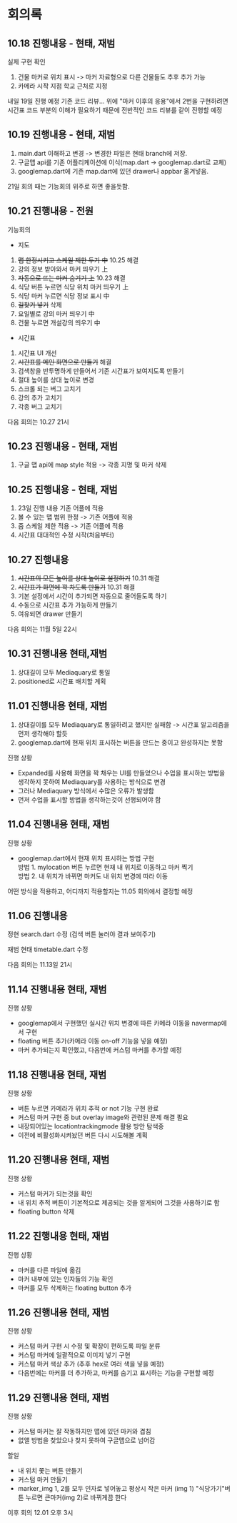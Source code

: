 # 회의록


## 10.18 진행내용 - 현태, 재범

실제 구현 확인
1. 건물 마커로 위치 표시 -> 마커 자료형으로 다른 건물들도 추후 추가 가능
2. 카메라 시작 지점 학교 근처로 지정

내일 19일 진행 예정
기존 코드 리뷰... 위에 "마커 이후의 응용"에서 2번을 구현하려면 시간표 코드 부분의 이해가 필요하기 때문에
전반적인 코드 리뷰를 같이 진행할 예정

## 10.19 진행내용 - 현태, 재범

1. main.dart 이해하고 변경 -> 변경한 파일은 현태 branch에 저장.
2. 구글맵 api를 기존 어플리케이션에 이식(map.dart -> googlemap.dart로 교체)
3. googlemap.dart에 기존 map.dart에 있던 drawer나 appbar 옮겨넣음.

21일 회의 때는 기능회의 위주로 하면 좋을듯함.

## 10.21 진행내용 - 전원

기능회의
- 지도
1. ~~맵 한정시키고 스케일 제한 두기 中~~ 10.25 해결
2. 강의 정보 받아와서 마커 띄우기 上
3. ~~자동으로 뜨는 마커 숨기기 上~~ 10.23 해결
4. 식당 버튼 누르면 식당 위치 마커 띄우기 上
5. 식당 마커 누르면 식당 정보 표시 中
6. ~~길찾기 넣기~~ 삭제
7. 요일별로 강의 마커 띄우기 中
8. 건물 누르면 개설강의 띄우기 中

- 시간표
1. 시간표 UI 개선
2. ~~시간표를 메인 화면으로 만들기~~ 해결
3. 검색창을 반투명하게 만들어서 기존 시간표가 보여지도록 만들기
4. 절대 높이를 상대 높이로 변경
5. 스크롤 되는 버그 고치기
6. 강의 추가 고치기
7. 각종 버그 고치기

다음 회의는 10.27 21시

## 10.23 진행내용 - 현태, 재범

1. 구글 맵 api에 map style 적용 -> 각종 지명 및 마커 삭제

## 10.25 진행내용 - 현태, 재범

1. 23일 진행 내용 기존 어플에 적용
2. 볼 수 있는 맵 범위 한정 -> 기존 어플에 적용
3. 줌 스케일 제한 적용 -> 기존 어플에 적용
4. 시간표 대대적인 수정 시작(처음부터)

## 10.27 진행내용

1. ~~시간표의 모든 높이를 상대 높이로 설정하기~~ 10.31 해결
2. ~~시간표가 화면에 꽉 차도록 만들기~~ 10.31 해결
3. 기본 설정에서 시간이 추가되면 자동으로 줄어들도록 하기
4. 수동으로 시간표 추가 가능하게 만들기
5. 여유되면 drawer 만들기

다음 회의는 11월 5일 22시

## 10.31 진행내용 현태,재범

1. 상대길이 모두 Mediaquary로 통일
2. positioned로 시간표 배치할 계획

## 11.01 진행내용 현태, 재범

1. 상대길이를 모두 Mediaquary로 통일하려고 했지만 실패함 -> 시간표 알고리즘을 먼저 생각해야 할듯
2. googlemap.dart에 현재 위치 표시하는 버튼을 만드는 중이고 완성하지는 못함

진행 상황
- Expanded를 사용해 화면을 꽉 채우는 UI를 만들었으나 수업을 표시하는 방법을 생각하지 못하여 Mediaquary를 사용하는 방식으로 변경
- 그러나 Mediaquary 방식에서 수많은 오류가 발생함
- 먼저 수업을 표시할 방법을 생각하는것이 선행되어야 함

## 11.04 진행내용 현태, 재범

진행 상황
- googlemap.dart에서 현재 위치 표시하는 방법 구현  
방법 1. mylocation 버튼 누르면 현재 내 위치로 이동하고 마커 찍기  
방법 2. 내 위치가 바뀌면 마커도 내 위치 변경에 따라 이동  


어떤 방식을 적용하고, 어디까지 적용할지는 11.05 회의에서 결정할 예정

## 11.06 진행내용

정현
search.dart 수정 (검색 버튼 눌러야 결과 보여주기)

재범 현태
timetable.dart 수정

다음 회의는 11.13일 21시

## 11.14 진행내용 현태, 재범

진행 상황  
- googlemap에서 구현했던 실시간 위치 변경에 따른 카메라 이동을 navermap에서 구현
- floating 버튼 추가(카메라 이동 on-off 기능을 넣을 예정)
- 마커 추가되는지 확인했고, 다음번에 커스텀 마커를 추가할 예정

## 11.18 진행내용 현태, 재범

진행 상황  
- 버튼 누르면 카메라가 위치 추적 or not 기능 구현 완료
- 커스텀 마커 구현 중 but overlay image와 관련된 문제 해결 필요
- 내장되어있는 locationtrackingmode 활용 방안 탐색중
- 이전에 비활성화시켜놨던 버튼 다시 시도해볼 계획

## 11.20 진행내용 현태, 재범

진행 상황
- 커스텀 마커가 되는것을 확인
- 내 위치 추적 버튼이 기본적으로 제공되는 것을 알게되어 그것을 사용하기로 함
- floating button 삭제

## 11.22 진행내용 현태, 재범

진행 상황
- 마커를 다른 파일에 옮김
- 마커 내부에 있는 인자들의 기능 확인
- 마커를 모두 삭제하는 floating button 추가

## 11.26 진행내용 현태, 재범

진행 상황
- 커스텀 마커 구현 시 수정 및 확장이 편하도록 파일 분류
- 커스텀 마커에 일괄적으로 이미지 넣기 구현
- 커스텀 마커 색상 추가 (추후 hex로 여러 색을 넣을 예정)
- 다음번에는 마커를 더 추가하고, 마커를 숨기고 표시하는 기능을 구현할 예정

## 11.29 진행내용 현태, 재범

진행 상황
- 커스텀 마커는 잘 작동하지만 맵에 있던 마커와 겹침
- 없앨 방법을 찾았으나 찾지 못하여 구글맵으로 넘어감

할일
- 내 위치 쫓는 버튼 만들기
- 커스텀 마커 만들기
- marker_img 1, 2를 모두 인자로 넣어놓고 평상시 작은 마커 (img 1) "식당가기"버튼 누르면 큰마커(img 2)로 바뀌게끔 한다

이후 회의 12.01 오후 3시
